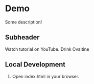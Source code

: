 # Demo

Some description!

## Subheader

Watch tutorial on YouTube.
Drink Ovaltine

## Local Development

1. Open index.html in your browser.
